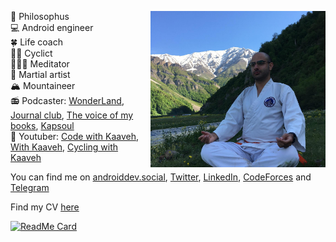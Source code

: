 🤔 Philosophus <img src="https://github.com/Kaaveh/Kaaveh/blob/master/me.jpg" align="right" height="250"/><br>
💻 Android engineer <br>
🍀 Life coach <br>
🚴🏻 Cyclict <br>
🧘🏻‍♂️ Meditator <br>
🥋 Martial artist <br>
🏔 Mountaineer <br>
📻 Podcaster: [WonderLand](https://anchor.fm/wonderlandpod), [Journal club](https://shows.acast.com/journal-club), [The voice of my books](https://anchor.fm/the-voice-of-my-books), [Kapsoul](https://anchor.fm/kapsoul) <br>
🎥 Youtuber: [Code with Kaaveh](https://www.youtube.com/@codewithkaaveh), [With Kaaveh](https://www.youtube.com/@withkaaveh), [Cycling with Kaaveh](https://www.youtube.com/@cyclingwithkaaveh)

You can find me on [androiddev.social](https://androiddev.social/@Kaaveh), [Twitter](https://twitter.com/Kaaveh_IO), [LinkedIn](https://www.linkedin.com/in/kaaveh/), [CodeForces](http://codeforces.com/profile/Aaghoz_Daar) and [Telegram](https://t.me/javatar)

Find my CV [here](https://github.com/Kaaveh/Kaaveh/blob/master/Kaaveh_Mohamedi_V1.11.pdf)

[![ReadMe Card](https://github-readme-stats.vercel.app/api?username=Kaaveh&theme=prussian&show_icons=true)](https://github.com/Kaaveh)
